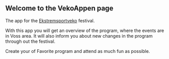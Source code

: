 ## Welcome to the VekoAppen page

The app for the [Ekstremsportveko](https://www.ekstremsportveko.com) festival.

With this app you will get an overview of the program, where the events are in Voss area.
It will also inform you about new changes in the program through out the festival.

Create your of Favorite program and attend as much fun as possible.
